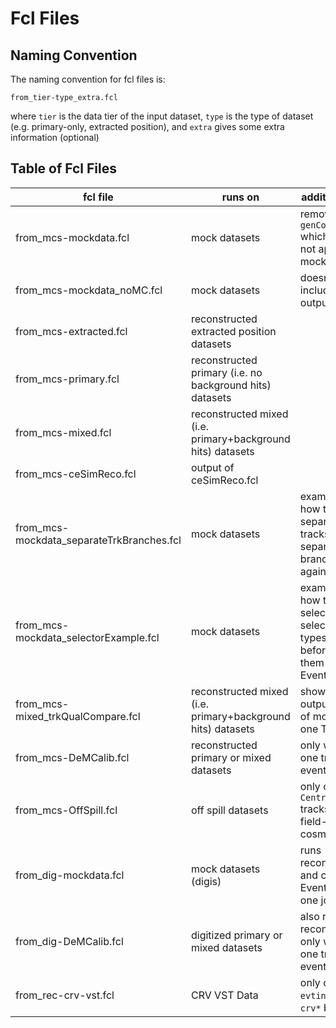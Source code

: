 # Fcl Files
## Naming Convention
The naming convention for fcl files is:

```
from_tier-type_extra.fcl
```

where ```tier``` is the data tier of the input dataset, ```type``` is the type of dataset (e.g. primary-only, extracted position), and ```extra``` gives some extra information (optional)

## Table of Fcl Files

| fcl file | runs on | additional info |
|----------|-----|-----|
| from_mcs-mockdata.fcl | mock datasets | removes ```genCountLogger``` which does not apply to mock datasets|
| from_mcs-mockdata_noMC.fcl | mock datasets | doesn't include MC in output |
| from_mcs-extracted.fcl | reconstructed extracted position datasets | |
| from_mcs-primary.fcl | reconstructed primary (i.e. no background hits) datasets | |
| from_mcs-mixed.fcl | reconstructed mixed (i.e. primary+background hits) datasets | |
| from_mcs-ceSimReco.fcl | output of ceSimReco.fcl | |
| from_mcs-mockdata_separateTrkBranches.fcl | mock datasets | example on how to separate the tracks into separate branches again|
| from_mcs-mockdata_selectorExample.fcl | mock datasets | example on how to use a selector to select certain types of tracks before putting them into the EventNtuple |
| from_mcs-mixed_trkQualCompare.fcl | reconstructed mixed (i.e. primary+background hits) datasets | shows how to output result of more than one TrkQual |
| from_mcs-DeMCalib.fcl | reconstructed primary or mixed datasets | only writes one track per event |
| from_mcs-OffSpill.fcl | off spill datasets | only contains ```CentralHelix``` tracks (i.e. field-on cosmics) |
| from_dig-mockdata.fcl | mock datasets (digis) | runs reconstruction and creates EventNtuple in one job |
| from_dig-DeMCalib.fcl | digitized primary or mixed datasets | also runs reconstruction, only writes one track per event |
| from_rec-crv-vst.fcl | CRV VST Data | only contains ```evtinfo``` and ```crv*``` branches |

